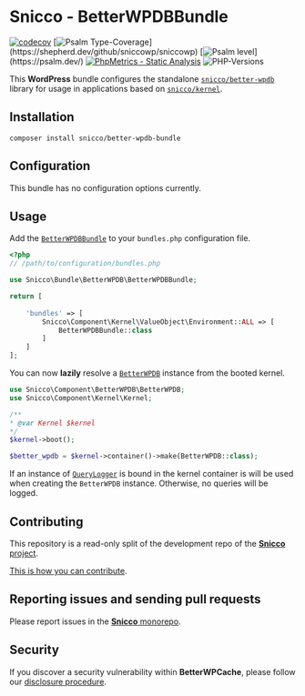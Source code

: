 # Snicco - BetterWPDBBundle

[![codecov](https://img.shields.io/badge/Coverage-100%25-success
)](https://codecov.io/gh/sniccowp/sniccowp)
[![Psalm Type-Coverage](https://shepherd.dev/github/sniccowp/sniccowp/coverage.svg?)](https://shepherd.dev/github/sniccowp/sniccowp)
[![Psalm level](https://shepherd.dev/github/sniccowp/sniccowp/level.svg?)](https://psalm.dev/)
[![PhpMetrics - Static Analysis](https://img.shields.io/badge/PhpMetrics-Static_Analysis-2ea44f)](https://sniccowp.github.io/sniccowp/phpmetrics/BetterWPDBBundle/index.html)
![PHP-Versions](https://img.shields.io/badge/PHP-%5E7.4%7C%5E8.0%7C%5E8.1-blue)

This **WordPress** bundle configures the standalone [`snicco/better-wpdb`](https://github.com/sniccowp/better-wpdb) library for usage in applications based on [`snicco/kernel`](https://github.com/sniccowp/kernel).

## Installation

```shell
composer install snicco/better-wpdb-bundle
```

## Configuration

This bundle has no configuration options currently.

## Usage

Add the [`BetterWPDBBundle`](src/BetterWPDBBundle.php) to your `bundles.php` configuration file.

```php
<?php
// /path/to/configuration/bundles.php

use Snicco\Bundle\BetterWPDB\BetterWPDBBundle;

return [
    
    'bundles' => [
        Snicco\Component\Kernel\ValueObject\Environment::ALL => [
            BetterWPDBBundle::class
        ]   
    ]   
];

```

You can now **lazily** resolve a [`BetterWPDB`](https://github.com/sniccowp/better-wpdb) instance from the booted kernel.

```php
use Snicco\Component\BetterWPDB\BetterWPDB;
use Snicco\Component\Kernel\Kernel;

/**
* @var Kernel $kernel
*/
$kernel->boot();

$better_wpdb = $kernel->container()->make(BetterWPDB::class);
```

If an instance of [`QueryLogger`](https://github.com/sniccowp/better-wpdb#logging) is bound in the kernel container is will be used when creating the `BetterWPDB` instance.
Otherwise, no queries will be logged.

## Contributing

This repository is a read-only split of the development repo of the [**Snicco** project](https://github.com/sniccowp/sniccowp).

[This is how you can contribute](https://github.com/sniccowp/sniccowp/blob/master/CONTRIBUTING.md).

## Reporting issues and sending pull requests

Please report issues in the
[**Snicco** monorepo](https://github.com/sniccowp/sniccowp/blob/master/CONTRIBUTING.md##using-the-issue-tracker).

## Security

If you discover a security vulnerability within **BetterWPCache**, please follow
our [disclosure procedure](https://github.com/sniccowp/sniccowp/blob/master/SECURITY.md).
